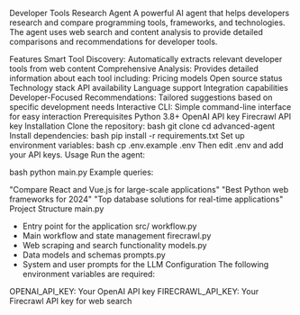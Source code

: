 Developer Tools Research Agent
A powerful AI agent that helps developers research and compare programming tools, frameworks, and technologies. The agent uses web search and content analysis to provide detailed comparisons and recommendations for developer tools.

Features
Smart Tool Discovery: Automatically extracts relevant developer tools from web content
Comprehensive Analysis: Provides detailed information about each tool including:
Pricing models
Open source status
Technology stack
API availability
Language support
Integration capabilities
Developer-Focused Recommendations: Tailored suggestions based on specific development needs
Interactive CLI: Simple command-line interface for easy interaction
Prerequisites
Python 3.8+
OpenAI API key
Firecrawl API key
Installation
Clone the repository:
bash
git clone <repository-url>
cd advanced-agent
Install dependencies:
bash
pip install -r requirements.txt
Set up environment variables:
bash
cp .env.example .env
Then edit .env and add your API keys.
Usage
Run the agent:

bash
python main.py
Example queries:

"Compare React and Vue.js for large-scale applications"
"Best Python web frameworks for 2024"
"Top database solutions for real-time applications"
Project Structure
main.py
 - Entry point for the application
src/
workflow.py
 - Main workflow and state management
firecrawl.py
 - Web scraping and search functionality
models.py
 - Data models and schemas
prompts.py
 - System and user prompts for the LLM
Configuration
The following environment variables are required:

OPENAI_API_KEY: Your OpenAI API key
FIRECRAWL_API_KEY: Your Firecrawl API key for web search
